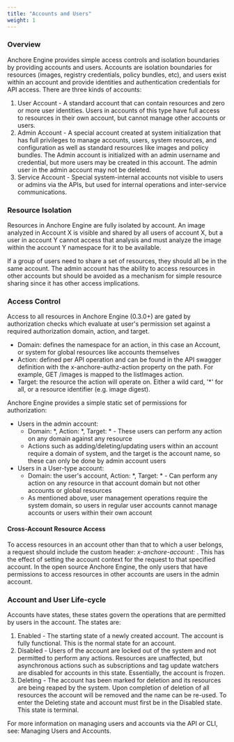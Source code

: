```yaml
---
title: "Accounts and Users"
weight: 1
---
```


### Overview

Anchore Engine provides simple access controls and isolation boundaries by providing accounts and users. Accounts are isolation boundaries for resources (images, registry credentials, policy bundles, etc), and users exist within an account and provide identities and authentication credentials for API access.  There are three kinds of accounts:

1. User Account - A standard account that can contain resources and zero or more user identities. Users in accounts of this type have full access to resources in their own account, but cannot manage other accounts or users.
2. Admin Account - A special account created at system initialization that has full privileges to manage accounts, users, system resources, and configuration as well as standard resources like images and policy bundles. The Admin account is initialized with an admin username and credential, but more users may be created in this account. The admin user in the admin account may not be deleted.
3. Service Account - Special system-internal accounts not visible to users or admins via the APIs, but used for internal operations and inter-service communications.

### Resource Isolation

Resources in Anchore Engine are fully isolated by account. An image analyzed in Account X is visible and shared by all users of account X, but a user in account Y cannot access that analysis and must analyze the image within the account Y namespace for it to be available.

If a group of users need to share a set of resources, they should all be in the same account. The admin account has the ability to access resources in other accounts but should be avoided as a mechanism for simple resource sharing since it has other access implications.

### Access Control

Access to all resources in Anchore Engine (0.3.0+) are gated by authorization checks which evaluate at user's permission set against a required authorization domain, action, and target. 

- Domain: defines the namespace for an action, in this case an Account, or system for global resources like accounts themselves
- Action: defined per API operation and can be found in the API swagger definition with the x-anchore-authz-action property on the path. For example, GET /images is mapped to the listImages action. 
- Target: the resource the action will operate on. Either a wild card, '*' for all, or a resource identifier (e.g. image digest).

Anchore Engine provides a simple static set of permissions for authorization:

- Users in the admin account:
    - Domain: *, Action: *, Target: * - These users can perform any action on any domain against any resource
    - Actions such as adding/deleting/updating users within an account require a domain of system, and the target is the account name, so these can only be done by admin account users
- Users in a User-type account:
    - Domain: the user's account, Action: *, Target: * - Can perform any action on any resource in that account domain but not other accounts or global resources
    - As mentioned above, user management operations require the system domain, so users in regular user accounts cannot manage accounts or users within their own account

#### Cross-Account Resource Access

To access resources in an account other than that to which a user belongs, a request should include the custom header: *x-anchore-account: <account to access>*. This has the effect of setting the account context for the request to that specified account. In the open source Anchore Engine, the only users that have permissions to access resources in other accounts are users in the admin account. 

### Account and User Life-cycle

Accounts have states, these states govern the operations that are permitted by users in the account. The states are:

1. Enabled - The starting state of a newly created account. The account is fully functional. This is the normal state for an account.
2. Disabled - Users of the account are locked out of the system and not permitted to perform any actions. Resources are unaffected, but asynchronous actions such as subscriptions and tag update watchers are disabled for accounts in this state. Essentially, the account is frozen.
3. Deleting - The account has been marked for deletion and its resources are being reaped by the system. Upon completion of deletion of all resources the account will be removed and the name can be re-used. To enter the Deleting state and account must first be in the Disabled state. This state is terminal.

For more information on managing users and accounts via the API or CLI, see: Managing Users and Accounts.